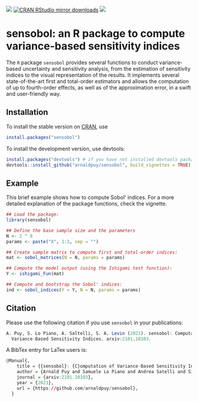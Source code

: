 [![](https://cranlogs.r-pkg.org/badges/sensobol)](https://cran.r-project.org/package=sensobol)
[![CRAN RStudio mirror downloads](https://cranlogs.r-pkg.org/badges/grand-total/sensobol?color=blue)](https://r-pkg.org/pkg/sensobol)
[![](https://www.r-pkg.org/badges/version/sensobol?color=orange)](https://cran.r-project.org/package=sensobol)
 
 
# sensobol: an R package to compute variance-based sensitivity indices

The ``R`` package ``sensobol`` provides several functions to conduct variance-based uncertainty and sensitivity analysis, from the estimation of sensitivity indices to the visual representation of the results. It implements several state-of-the-art first and total-order estimators and allows the computation of up to fourth-order effects, as well as of the approximation error, in a swift and user-friendly way.

## Installation
To install the stable version on [CRAN](https://CRAN.R-project.org/package=sensobol), use

```r
install.packages("sensobol")
```
To install the development version, use devtools:

``` r
install.packages("devtools") # if you have not installed devtools package already
devtools::install_github("arnaldpuy/sensobol", build_vignettes = TRUE)
```

## Example

This brief example shows how to compute Sobol' indices. For a more detailed explanation of the package functions, check the vignette.

``` r
## Load the package:
library(sensobol)

## Define the base sample size and the parameters
N <- 2 ^ 8
params <- paste("X", 1:3, sep = "")

## Create sample matrix to compute first and total-order indices:
mat <- sobol_matrices(N = N, params = params)

## Compute the model output (using the Ishigami test function):
Y <- ishigami_Fun(mat)

## Compute and bootstrap the Sobol' indices:
ind <- sobol_indices(Y = Y, N = N, params = params)
```

## Citation

Please use the following citation if you use `sensobol` in your publications:

```r
A. Puy, S. Lo Piano, A. Saltelli, S. A. Levin (2021). sensobol: Computation of
  Variance-Based Sensitivity Indices. arxiv:2101.10103.
```

A BibTex entry for LaTex users is:

```r
@Manual{,
    title = {{sensobol}: {C}omputation of Variance-Based Sensitivity Indices},
    author = {Arnald Puy and Samuele Lo Piano and Andrea Satelli and Simon A. Levin},
    journal = {arxiv:2101.10103},
    year = {2021},
    url = {https://github.com/arnaldpuy/sensobol},
  }
```
